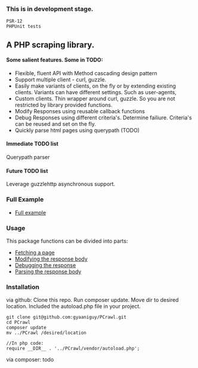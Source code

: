 ### This is in development stage. 
```
PSR-12
PHPUnit tests 
```

## A PHP scraping library.
#### Some salient features. Some in TODO: 
- Flexible, fluent API with Method cascading design pattern
- Support multiple client - curl, guzzle. 
- Easily make variants of clients, on the fly or by extending existing clients. Variants can have different settings. Such as user-agents,
- Custom clients. Thin wrapper around curl, guzzle. So you are not restricted by library provided functions.
- Modify Responses using reusable callback functions
- Debug Responses using different criteria's. Determine  failiure. Criteria's can be reused and set on the fly.
- Quickly parse html pages using querypath (TODO)

#### Immediate TODO list
Querypath parser

#### Future TODO list
Leverage guzzlehttp asynchronous support.


### Full Example
* [Full example](Usage/full_example.php)

### Usage 
This package functions can be divided into parts:
* [Fetching a page](Usage/Fetching.md)  
* [Modifying the response body](Usage/Modify_Response.md)  
* [Debugging the response](Usage/Debugging_Response.md)  
* [Parsing the response body](Usage/Parse_Response.md)  

### Installation
via github:
Clone this repo. Run composer update. Move dir to desired location. Included the autoload.php file in your project.

```
git clone git@github.com:gyaaniguy/PCrawl.git
cd PCrawl
composer update
mv ../PCrawl /desired/location

//In php code:
require __DIR__ . '../PCrawl/vendor/autoload.php';

```

via composer: 
todo



